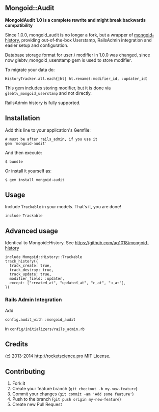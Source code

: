 ## Mongoid::Audit

**MongoidAudit 1.0 is a complete rewrite and might break backwards compatibility**

Since 1.0.0, mongoid_audit is no longer a fork, but a wrapper of [mongoid-history](https://github.com/aq1018/mongoid-history), providing
out-of-the-box Userstamp, RailsAdmin integration and easier setup and configuration.

Database storage format for user / modifier in 1.0.0 was changed, since now glebtv_mongoid_userstamp gem is used to store
modifier.

To migrate your data do:
  
    HistoryTracker.all.each{|ht| ht.rename(:modifier_id, :updater_id)

This gem includes storing modifier, but it is done via ```glebtv_mongoid_userstamp``` and not directly.

RailsAdmin history is fully supported.

## Installation

Add this line to your application's Gemfile:

    # must be after rails_admin, if you use it
    gem 'mongoid-audit'

And then execute:

    $ bundle

Or install it yourself as:

    $ gem install mongoid-audit

## Usage

Include ```Trackable``` in your models. That's it, you are done!

    include Trackable

## Advanced usage

Identical to Mongoid::History.
See https://github.com/aq1018/mongoid-history

    include Mongoid::History::Trackable
    track_history({
      track_create: true,
      track_destroy: true,
      track_update: true,
      modifier_field: :updater,
      except: ["created_at", "updated_at", "c_at", "u_at"],
    })

### Rails Admin Integration

Add 

    config.audit_with :mongoid_audit

in ```config/initializers/rails_admin.rb```

## Credits

(c) 2013-2014 http://rocketscience.pro MIT License.

## Contributing

1. Fork it
2. Create your feature branch (`git checkout -b my-new-feature`)
3. Commit your changes (`git commit -am 'Add some feature'`)
4. Push to the branch (`git push origin my-new-feature`)
5. Create new Pull Request
